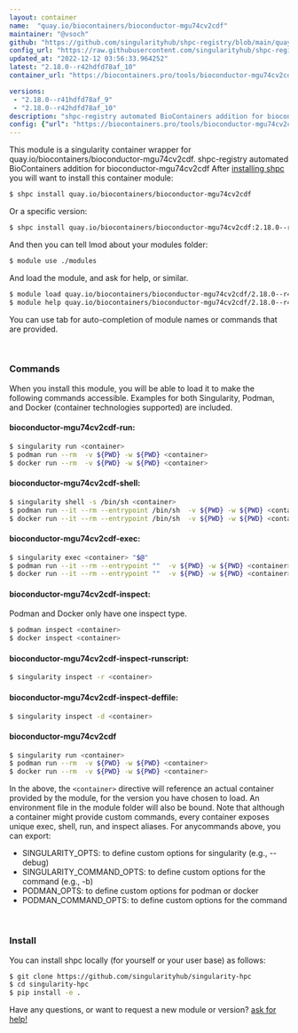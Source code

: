 ```yaml
---
layout: container
name:  "quay.io/biocontainers/bioconductor-mgu74cv2cdf"
maintainer: "@vsoch"
github: "https://github.com/singularityhub/shpc-registry/blob/main/quay.io/biocontainers/bioconductor-mgu74cv2cdf/container.yaml"
config_url: "https://raw.githubusercontent.com/singularityhub/shpc-registry/main/quay.io/biocontainers/bioconductor-mgu74cv2cdf/container.yaml"
updated_at: "2022-12-12 03:56:33.964252"
latest: "2.18.0--r42hdfd78af_10"
container_url: "https://biocontainers.pro/tools/bioconductor-mgu74cv2cdf"

versions:
 - "2.18.0--r41hdfd78af_9"
 - "2.18.0--r42hdfd78af_10"
description: "shpc-registry automated BioContainers addition for bioconductor-mgu74cv2cdf"
config: {"url": "https://biocontainers.pro/tools/bioconductor-mgu74cv2cdf", "maintainer": "@vsoch", "description": "shpc-registry automated BioContainers addition for bioconductor-mgu74cv2cdf", "latest": {"2.18.0--r42hdfd78af_10": "sha256:095541c767912ac4ffff4284cec7f76c76a584ea420e0d14e3c3dc130a794951"}, "tags": {"2.18.0--r41hdfd78af_9": "sha256:d045459adeea0647b4c62c1ca75859f31acfc96cda5ecbde2924c5bee60c495f", "2.18.0--r42hdfd78af_10": "sha256:095541c767912ac4ffff4284cec7f76c76a584ea420e0d14e3c3dc130a794951"}, "docker": "quay.io/biocontainers/bioconductor-mgu74cv2cdf"}
---
```


This module is a singularity container wrapper for quay.io/biocontainers/bioconductor-mgu74cv2cdf.
shpc-registry automated BioContainers addition for bioconductor-mgu74cv2cdf
After [installing shpc](#install) you will want to install this container module:


```bash
$ shpc install quay.io/biocontainers/bioconductor-mgu74cv2cdf
```

Or a specific version:

```bash
$ shpc install quay.io/biocontainers/bioconductor-mgu74cv2cdf:2.18.0--r42hdfd78af_10
```

And then you can tell lmod about your modules folder:

```bash
$ module use ./modules
```

And load the module, and ask for help, or similar.

```bash
$ module load quay.io/biocontainers/bioconductor-mgu74cv2cdf/2.18.0--r42hdfd78af_10
$ module help quay.io/biocontainers/bioconductor-mgu74cv2cdf/2.18.0--r42hdfd78af_10
```

You can use tab for auto-completion of module names or commands that are provided.

<br>

### Commands

When you install this module, you will be able to load it to make the following commands accessible.
Examples for both Singularity, Podman, and Docker (container technologies supported) are included.

#### bioconductor-mgu74cv2cdf-run:

```bash
$ singularity run <container>
$ podman run --rm  -v ${PWD} -w ${PWD} <container>
$ docker run --rm  -v ${PWD} -w ${PWD} <container>
```

#### bioconductor-mgu74cv2cdf-shell:

```bash
$ singularity shell -s /bin/sh <container>
$ podman run --it --rm --entrypoint /bin/sh  -v ${PWD} -w ${PWD} <container>
$ docker run --it --rm --entrypoint /bin/sh  -v ${PWD} -w ${PWD} <container>
```

#### bioconductor-mgu74cv2cdf-exec:

```bash
$ singularity exec <container> "$@"
$ podman run --it --rm --entrypoint ""  -v ${PWD} -w ${PWD} <container> "$@"
$ docker run --it --rm --entrypoint ""  -v ${PWD} -w ${PWD} <container> "$@"
```

#### bioconductor-mgu74cv2cdf-inspect:

Podman and Docker only have one inspect type.

```bash
$ podman inspect <container>
$ docker inspect <container>
```

#### bioconductor-mgu74cv2cdf-inspect-runscript:

```bash
$ singularity inspect -r <container>
```

#### bioconductor-mgu74cv2cdf-inspect-deffile:

```bash
$ singularity inspect -d <container>
```



#### bioconductor-mgu74cv2cdf

```bash
$ singularity run <container>
$ podman run --rm  -v ${PWD} -w ${PWD} <container>
$ docker run --rm  -v ${PWD} -w ${PWD} <container>
```


In the above, the `<container>` directive will reference an actual container provided
by the module, for the version you have chosen to load. An environment file in the
module folder will also be bound. Note that although a container
might provide custom commands, every container exposes unique exec, shell, run, and
inspect aliases. For anycommands above, you can export:

 - SINGULARITY_OPTS: to define custom options for singularity (e.g., --debug)
 - SINGULARITY_COMMAND_OPTS: to define custom options for the command (e.g., -b)
 - PODMAN_OPTS: to define custom options for podman or docker
 - PODMAN_COMMAND_OPTS: to define custom options for the command

<br>

### Install

You can install shpc locally (for yourself or your user base) as follows:

```bash
$ git clone https://github.com/singularityhub/singularity-hpc
$ cd singularity-hpc
$ pip install -e .
```

Have any questions, or want to request a new module or version? [ask for help!](https://github.com/singularityhub/singularity-hpc/issues)